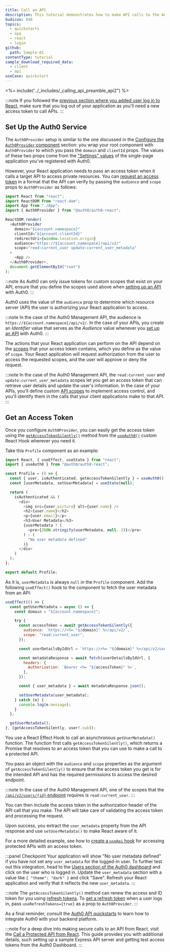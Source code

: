 ```yaml
---
title: Call an API
description: This tutorial demonstrates how to make API calls to the Auth0 Management API.
budicon: 448
topics:
  - quickstarts
  - spa
  - react
  - login
github:
  path: Sample-01
contentType: tutorial
sample_download_required_data:
  - client
  - api
useCase: quickstart
---
```

<!-- markdownlint-disable MD002 MD034 MD041 -->

<%= include('../_includes/_calling_api_preamble_api2") %>

:::note
If you followed the [previous section where you added user log in to React](/quickstart/spa/auth0-react#add-login-to-your-application), make sure that you log out of your application as you'll need a new access token to call APIs.
:::

## Set Up the Auth0 Service

The `Auth0Provider` setup is similar to the one discussed in the [Configure the `Auth0Provider` component](/quickstart/spa/auth0-react#configure-the-auth0provider-component) section: you wrap your root component with `Auth0Provider` to which you pass the `domain` and `clientId` props. The values of these two props come from the ["Settings" values](https://auth0.com/docs/quickstart/spa/react#configure-auth0) of the single-page application you've registered with Auth0.

However, your React application needs to pass an access token when it calls a target API to access private resources. You can [request an access token](https://auth0.com/docs/tokens/guides/get-access-tokens) in a format that the API can verify by passing the `audience` and `scope` props to `Auth0Provider` as follows:

```javascript
import React from "react";
import ReactDOM from "react-dom";
import App from "./App";
import { Auth0Provider } from "@auth0/auth0-react";

ReactDOM.render(
  <Auth0Provider
    domain="${account.namespace}"
    clientId="${account.clientId}"
    redirectUri={window.location.origin}
    audience="https://${account.namespace}/api/v2/"
    scope="read:current_user update:current_user_metadata"
  >
    <App />
  </Auth0Provider>,
  document.getElementById("root")
);
```

:::note
As Auth0 can only issue tokens for custom scopes that exist on your API, ensure that you define the scopes used above when [setting up an API](https://auth0.com/docs/getting-started/set-up-api) with Auth0.
:::

Auth0 uses the value of the `audience` prop to determine which resource server (API) the user is authorizing your React application to access. 

:::note
In the case of the Auth0 Management API, the audience is `https://${account.namespace}/api/v2/`. In the case of your APIs, you create an _Identifier_ value that serves as the _Audience_ value whenever you [set up an API](https://auth0.com/docs/getting-started/set-up-api) with Auth0.
:::

The actions that your React application can perform on the API depend on the [scopes](https://auth0.com/docs/scopes/current) that your access token contains, which you define as the value of `scope`. Your React application will request authorization from the user to access the requested scopes, and the user will approve or deny the request.

:::note
In the case of the Auth0 Management API, the `read:current_user` and `update:current_user_metadata` scopes let you get an access token that can retrieve user details and update the user's information. In the case of your APIs, you'll define custom [API scopes](https://auth0.com/docs/scopes/current/api-scopes) to implement access control, and you'll identify them in the calls that your client applications make to that API.
:::

## Get an Access Token 

Once you configure `Auth0Provider`, you can easily get the access token using the [`getAccessTokenSilently()`](https://auth0.github.io/auth0-react/interfaces/auth0_context.auth0contextinterface.html#getaccesstokensilently) method from the [`useAuth0()`](https://auth0.github.io/auth0-react/modules/use_auth0.html) custom React Hook wherever you need it. 

Take this `Profile` component as an example:

```javascript
import React, { useEffect, useState } from "react";
import { useAuth0 } from "@auth0/auth0-react";

const Profile = () => {
  const { user, isAuthenticated, getAccessTokenSilently } = useAuth0();
  const [userMetadata, setUserMetadata] = useState(null);

  return (
    isAuthenticated && (
      <div>
        <img src={user.picture} alt={user.name} />
        <h2>{user.name}</h2>
        <p>{user.email}</p>
        <h3>User Metadata</h3>
        {userMetadata ? (
          <pre>{JSON.stringify(userMetadata, null, 2)}</pre>
        ) : (
          "No user metadata defined"
        )}
      </div>
    )
  );
};

export default Profile;
```

As it is, `userMetadata` is always `null` in the `Profile` component. Add the following `useEffect()` hook to the component to fetch the user metadata from an API:

```javascript
useEffect(() => {
  const getUserMetadata = async () => {
    const domain = "${account.namespace}";

    try {
      const accessToken = await getAccessTokenSilently({
        audience: `https://<%= "${domain}" %>/api/v2/`,
        scope: "read:current_user",
      });

      const userDetailsByIdUrl = `https://<%= "${domain}" %>/api/v2/users/<%= "${user.sub}" %>`;

      const metadataResponse = await fetch(userDetailsByIdUrl, {
        headers: {
          Authorization: `Bearer <%= "${accessToken}" %>`,
        },
      });

      const { user_metadata } = await metadataResponse.json();

      setUserMetadata(user_metadata);
    } catch (e) {
      console.log(e.message);
    }
  };

  getUserMetadata();
}, [getAccessTokenSilently, user?.sub]);
```

You use a React Effect Hook to call an asynchronous `getUserMetadata()` function. The function first calls `getAccessTokenSilently()`, which returns a Promise that resolves to an access token that you can use to make a call to a protected API.

You pass an object with the `audience` and `scope` properties as the argument of `getAccessTokenSilently()` to ensure that the access token you get is for the intended API and has the required permissions to access the desired endpoint.
 
:::note
In the case of the Auth0 Management API, one of the scopes that the [`/api/v2/users/{id}` endpoint](https://auth0.com/docs/api/management/v2#!/Users/get_users_by_id) requires is `read:current_user`.
:::
 
You can then include the access token in the authorization header of the API call that you make. The API will take care of validating the access token and processing the request.

Upon success, you extract the `user_metadata` property from the API response and use `setUserMetadata()` to make React aware of it.

For a more detailed example, see how to [create a `useApi` hook](https://github.com/auth0/auth0-react/blob/master/EXAMPLES.md#create-a-useapi-hook-for-accessing-protected-apis-with-an-access-token) for accessing protected APIs with an access token.

:::panel Checkpoint
Your application will show "No user metadata defined" if you have not set any `user_metadata` for the logged-in user. To further test out this integration, head to the [Users section of the Auth0 dashboard](https://manage.auth0.com/#/users) and click on the user who is logged in. Update the `user_metadata` section with a value like `{ "theme": "dark" }` and click "Save". Refresh your React application and verify that it reflects the new `user_metadata`. 
:::

:::note
The `getAccessTokenSilently()` method can renew the access and ID token for you using [refresh tokens](https://auth0.com/docs/tokens/concepts/refresh-tokens). To [get a refresh token](https://auth0.com/docs/tokens/guides/get-refresh-tokens) when a user logs in, pass `useRefreshTokens={true}` as a prop to `Auth0Provider`. 
:::

As a final reminder, consult the [Auth0 API quickstarts](https://auth0.com/docs/quickstart/backend) to learn how to integrate Auth0 with your backend platform.

:::note
For a deep dive into making secure calls to an API from React, visit the [Call a Protected API from React](https://developer.auth0.com/resources/guides/spa/react/basic-authentication#call-a-protected-api-from-react/). This guide provides you with additional details, such setting up a sample Express API server and getting test access tokens from the Auth0 Dashboard. 
:::

